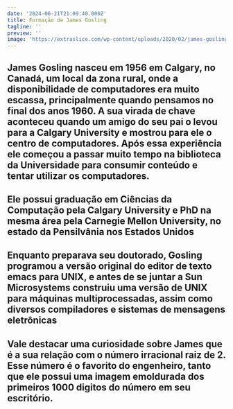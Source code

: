 ```yaml
---
date: '2024-06-21T21:09:40.000Z'
title: Formação de James Gosling
tagline: ''
preview: ''
image: 'https://extraslice.com/wp-content/uploads/2020/02/james-gosling.jpg'
---
```

## James Gosling nasceu em 1956 em Calgary, no Canadá, um local da zona rural, onde a disponibilidade de computadores era muito escassa, principalmente quando pensamos no final dos anos 1960. A sua virada de chave aconteceu quando um amigo do seu pai o levou para a Calgary University e mostrou para ele o centro de computadores. Após essa experiência ele começou a passar muito tempo na biblioteca da Universidade para consumir conteúdo e tentar utilizar os computadores.
## Ele possui graduação em Ciências da Computação pela Calgary University e PhD na mesma área pela Carnegie Mellon University, no estado da Pensilvânia nos Estados Unidos
## Enquanto preparava seu doutorado, Gosling programou a versão original do editor de texto emacs para UNIX, e antes de se juntar a Sun Microsystems construiu uma versão de UNIX para máquinas multiprocessadas, assim como diversos compiladores e sistemas de mensagens eletrônicas
## Vale destacar uma curiosidade sobre James que é a sua relação com o número irracional raiz de 2. Esse número é o favorito do engenheiro, tanto que ele possui uma imagem emoldurada dos primeiros 1000 digitos do número em seu escritório.
